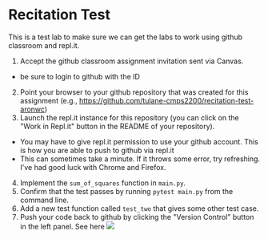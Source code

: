 # Recitation Test

This is a test lab to make sure we can get the labs to work using github classroom and repl.it.

1. Accept the github classroom assignment invitation sent via Canvas.
  - be sure to login to github with the ID 
2. Point your browser to your github repository that was created for this assignment (e.g., <https://github.com/tulane-cmps2200/recitation-test-aronwc>)
3. Launch the repl.it instance for this repository (you can click on the "Work in Repl.it" button in the README of your repository).
  - You may have to give repl.it permission to use your github account. This is how you are able to push to github via repl.it
  - This can sometimes take a minute. If it throws some error, try refreshing. I've had good luck with Chrome and Firefox.
4. Implement the `sum_of_squares` function in `main.py`.
5. Confirm that the test passes by running `pytest main.py` from the command line.
6. Add a new test function called `test_two` that gives some other test case.
7. Push your code back to github by clicking the "Version Control" button in the left panel. See here <img src="https://codewithrepl.it/img/06-version-control-tab.png">
